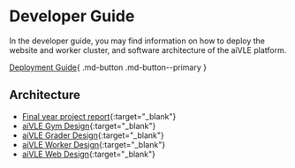# Developer Guide

In the developer guide, you may find information on how to deploy the website and worker cluster, and software
architecture of the aiVLE platform.

[Deployment Guide](./deployment-guide.md){ .md-button .md-button--primary }

## Architecture

- [Final year project report](https://github.com/le0tan/FYP-Final-Report/raw/main/Tan_Yuanhong_Final_Report.pdf){:target="_blank"}
- [aiVLE Gym Design](./assets/design_doc_aivle_gym.pdf){:target="_blank"}
- [aiVLE Grader Design](./assets/design_doc_aivle_grader.pdf){:target="_blank"}
- [aiVLE Worker Design](./assets/design_doc_aivle_worker.pdf){:target="_blank"}
- [aiVLE Web Design](./assets/design_doc_aivle_web.pdf){:target="_blank"}
